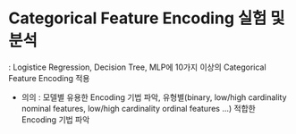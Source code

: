 # Categorical Feature Encoding 실험 및 분석
: Logistice Regression, Decision Tree, MLP에 10가지 이상의 Categorical Feature Encoding 적용
- 의의 : 모델별 유용한 Encoding 기법 파악, 유형별(binary, low/high cardinality nominal features, low/high cardinality ordinal features ...) 적합한 Encoding 기법 파악

